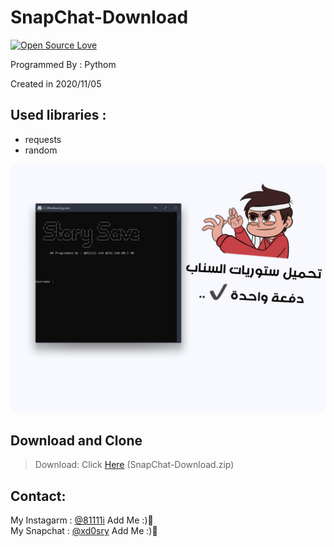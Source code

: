 # SnapChat-Download

[![Open Source Love](https://badges.frapsoft.com/os/v1/open-source.svg?v=103)](https://github.com/ellerbrock/open-source-badges/)

Programmed By : Pythom

Created in 2020/11/05

## Used libraries :
- requests
- random


![program pic](https://github.com/fzrael/SnapChat-Download/blob/main/img/img.jpeg?raw=true)



 ## Download and Clone
 > Download: Click [Here](https://github.com/fzrael/SnapChat-Download/archive/main.zip) (SnapChat-Download.zip)


## Contact:

My Instagarm : [@81111i](https://www.instagram.com/81111i) Add Me :)🖤   
My Snapchat : [@xd0sry](https://snapchat.com/add/xd0sry) Add Me :)🖤
